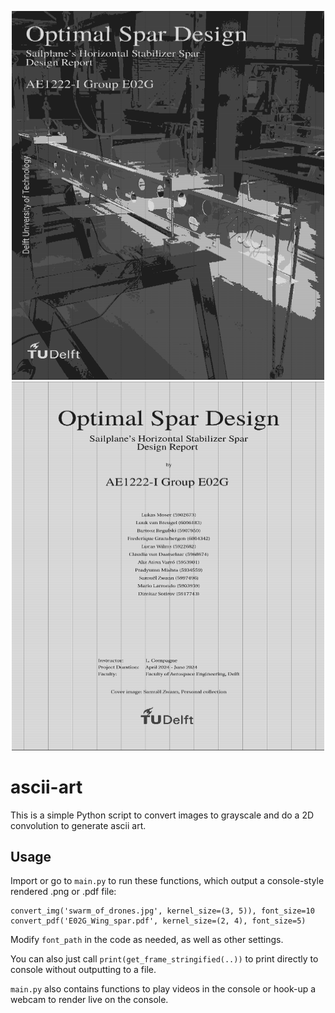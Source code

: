 <p align="middle">
  <img src="./out/console_output_0.png" width="500" />
  <img src="./out/console_output_1.png" width="500" /> 
</p>

# ascii-art

This is a simple Python script to convert images to grayscale and do a 2D convolution to generate ascii art.

## Usage

Import or go to `main.py` to run these functions, which output a console-style rendered .png or .pdf file:

    convert_img('swarm_of_drones.jpg', kernel_size=(3, 5)), font_size=10
    convert_pdf('E02G_Wing_spar.pdf', kernel_size=(2, 4), font_size=5)

Modify `font_path` in the code as needed, as well as other settings.

You can also just call `print(get_frame_stringified(..))` to print directly to console without outputting to a file.

`main.py` also contains functions to play videos in the console or hook-up a webcam to render live on the console.
